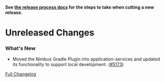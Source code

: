 **See [the release process docs](docs/howtos/cut-a-new-release.md) for the steps to take when cutting a new release.**

# Unreleased Changes

### What's New
  - Moved the Nimbus Gradle Plugin into application-services and updated its functionality to support local development. ([#5173](https://github.com/mozilla/application-services/pull/5173))

[Full Changelog](https://github.com/mozilla/application-services/compare/v94.3.1...main)

<!-- WARNING: New entries should be added below this comment to ensure the `./automation/prepare-release.py` script works as expected.

Use the template below to make assigning a version number during the release cutting process easier.

## [Component Name]

### ⚠️ Breaking Changes ⚠️
  - Description of the change with a link to the pull request ([#0000](https://github.com/mozilla/application-services/pull/0000))
### What's Changed
  - Description of the change with a link to the pull request ([#0000](https://github.com/mozilla/application-services/pull/0000))
### What's New
  - Description of the change with a link to the pull request ([#0000](https://github.com/mozilla/application-services/pull/0000))

-->
